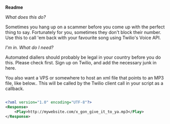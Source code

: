 **Readme**

*What does this do?*

Sometimes you hang up on a scammer before you come up with the perfect thing to say. Fortunately for you, sometimes they don't block their number. Use this to call 'em back with your favourite song using Twilio's Voice API.

*I'm in. What do I need?*

Automated diallers should probably be legal in your country before you do this. Please check first. Sign up on Twilio, and add the necessary junk in here.

You also want a VPS or somewhere to host an xml file that points to an MP3 file, like below.. This will be called by the Twilio client call in your script as a callback.

```xml

<?xml version="1.0" encoding="UTF-8"?>
<Response>
    <Play>http://mywebsite.com/x_gon_give_it_to_ya.mp3</Play>
</Response>

```
